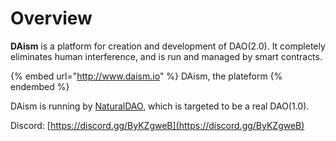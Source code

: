 # Overview

**DAism** is a platform for creation and development of DAO(2.0).  It completely eliminates human interference, and is run and managed by smart contracts.&#x20;

{% embed url="http://www.daism.io" %}
DAism, the plateform
{% endembed %}

DAism is running by [NaturalDAO](https://app.gitbook.com/www.naturaldao.io), which is targeted to be a real DAO(1.0).

Discord: [https://discord.gg/ByKZgweB](https://discord.gg/ByKZgweB)
